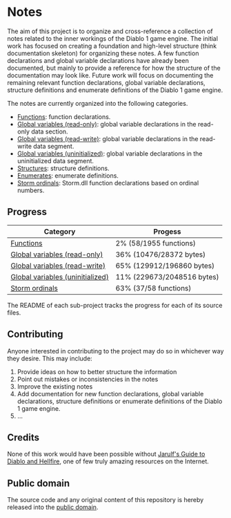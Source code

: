 # Notes

The aim of this project is to organize and cross-reference a collection of notes related to the inner workings of the Diablo 1 game engine. The initial work has focused on creating a foundation and high-level structure (think documentation skeleton) for organizing these notes. A few function declarations and global variable declarations have already been documented, but mainly to provide a reference for how the structure of the documentation may look like. Future work will focus on documenting the remaining relevant function declarations, global variable declarations, structure definitions and enumerate definitions of the Diablo 1 game engine.

The notes are currently organized into the following categories.

* [Functions](functions/README.md): function declarations.
* [Global variables (read-only)](rdata/README.md): global variable declarations in the read-only data section.
* [Global variables (read-write)](data/README.md): global variable declarations in the read-write data segment.
* [Global variables (uninitialized)](bss/README.md): global variable declarations in the uninitialized data segment.
* [Structures](structures.md): structure definitions.
* [Enumerates](enumerates.md): enumerate definitions.
* [Storm ordinals](storm.md): Storm.dll function declarations based on ordinal numbers.

## Progress

| Category                                          | Progess                        |
|---------------------------------------------------|--------------------------------|
| [Functions](functions/README.md)                  | 2% (58/1955 functions)         |
| [Global variables (read-only)](rdata/README.md)   | 36% (10476/28372 bytes)        |
| [Global variables (read-write)](data/README.md)   | 65% (129912/196860 bytes)      |
| [Global variables (uninitialized)](bss/README.md) | 11% (229673/2048516 bytes)     |
| [Storm ordinals](storm.md)                        | 63% (37/58 functions)          |

The README of each sub-project tracks the progress for each of its source files.

## Contributing

Anyone interested in contributing to the project may do so in whichever way they desire. This may include:

1. Provide ideas on how to better structure the information
2. Point out mistakes or inconsistencies in the notes
3. Improve the existing notes
4. Add documentation for new function declarations, global variable declarations, structure definitions or enumerate definitions of the Diablo 1 game engine.
5. ...

## Credits

None of this work would have been possible without [Jarulf's Guide to Diablo and Hellfire](http://www.lurkerlounge.com/diablo/jarulf/jarulf162.pdf), one of few truly amazing resources on the Internet.

## Public domain

The source code and any original content of this repository is hereby released into the [public domain].

[public domain]: https://creativecommons.org/publicdomain/zero/1.0/
